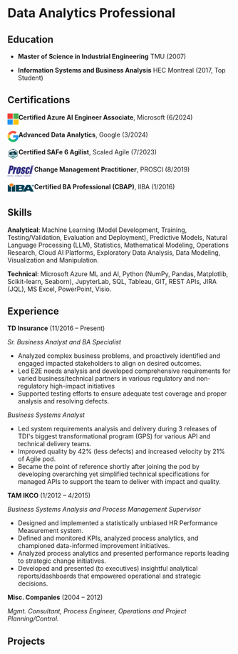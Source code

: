 # Data Analytics Professional

## Education
- **Master of Science in Industrial Engineering**
TMU (2007)

- **Information Systems and Business Analysis**
HEC Montreal (2017, Top Student)

## Certifications
<img align="left" width="25" height="25" src="/assets/img/Microsoft-Logo.png" alt="Microsoft Logo"> **Certified Azure AI Engineer Associate**, Microsoft (6/2024)
<br clear="left"/>

<img align="left" width="25" height="25" src="/assets/img/Google-Logo.png" alt="Google Logo"> **Advanced Data Analytics**, Google (3/2024)
<br clear="left"/>

<img align="left" width="25" height="25" src="/assets/img/SAFe-Badge.png" alt="SAFe Badge"> **Certified SAFe 6 Agilist**, Scaled Agile (7/2023)
<br clear="left"/>

<img align="left"  width="60" height="25" src="/assets/img/Prosci-Logo.png"> **Change Management Practitioner**, PROSCI (8/2019)
<br clear="left"/>

<img align="left"  width="60" height="25" src="/assets/img/IIBA-Logo.png"> **Certified BA Professional (CBAP)**, IIBA (1/2016)
<br clear="left"/>

## Skills
**Analytical**: Machine Learning (Model Development, Training, Testing/Validation, Evaluation and Deployment), Predictive Models, Natural Language Processing (LLM), Statistics, Mathematical Modeling, Operations Research, Cloud AI Platforms, Exploratory Data Analysis, Data Modeling, Visualization and Manipulation.

**Technical**: Microsoft Azure ML and AI, Python (NumPy, Pandas, Matplotlib, Scikit-learn, Seaborn), JupyterLab, SQL, Tableau, GIT, REST APIs, JIRA (JQL), MS Excel, PowerPoint, Visio.

## Experience
**TD Insurance** (11/2016 – Present)

*Sr. Business Analyst and BA Specialist*
- Analyzed complex business problems, and proactively identified and engaged impacted stakeholders to align on desired outcomes.
- Led E2E needs analysis and developed comprehensive requirements for varied business/technical partners in various regulatory and non-regulatory high-impact initiatives
- Supported testing efforts to ensure adequate test coverage and proper analysis and resolving defects.

*Business Systems Analyst*
- Led system requirements analysis and delivery during 3 releases of TDI's biggest transformational program (GPS) for various API and technical delivery teams.
- Improved quality by 42% (less defects) and increased velocity by 21% of Agile pod.
- Became the point of reference shortly after joining the pod by developing overarching yet simplified technical specifications for managed APIs to support the team to deliver with impact and quality.

**TAM IKCO** (1/2012 – 4/2015)

*Business Systems Analysis and Process Management Supervisor*
- Designed and implemented a statistically unbiased HR Performance Measurement system.
- Defined and monitored KPIs, analyzed process analytics, and championed data-informed improvement initiatives.
- Analyzed process analytics and presented performance reports leading to strategic change initiatives.
- Developed and presented (to executives) insightful analytical reports/dashboards that empowered operational and strategic decisions.

**Misc. Companies** (2004 – 2012)

*Mgmt. Consultant, Process Engineer, Operations and Project Planning/Control.*

## Projects

